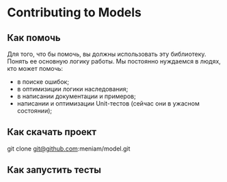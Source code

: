 # Contributing to Models

## Как помочь

Для того, что бы помочь, вы должны использовать эту библиотеку. Понять ее основную логику работы. Мы постоянно нуждаемся
в людях, кто может помочь:

* в поиске ошибок;
* в оптимизиции логики наследования;
* в написании документации и примеров;
* написании и оптимизации Unit-тестов (сейчас они в ужасном состоянии);

## Как скачать проект

git clone git@github.com:meniam/model.git

## Как запустить тесты